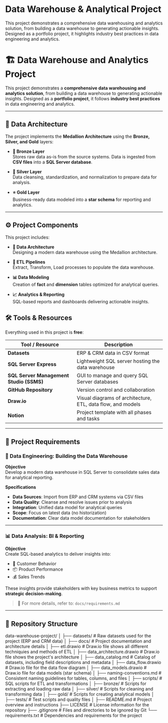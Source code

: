 # Data Warehouse & Analytical Project
This project demonstrates a comprehensive data warehousing and analytics solution, from building a data warehouse to generating actionable insights. Designed as a portfolio project, it highlights industry best practices in data engineering and analytics.

# 🏗️ Data Warehouse and Analytics Project

This project demonstrates a **comprehensive data warehousing and analytics solution**, from building a data warehouse to generating actionable insights. Designed as a **portfolio project**, it follows **industry best practices** in data engineering and analytics.

---

## 📐 Data Architecture

The project implements the **Medallion Architecture** using the **Bronze, Silver, and Gold** layers:

- **🔸 Bronze Layer**  
  Stores raw data as-is from the source systems. Data is ingested from **CSV files** into a **SQL Server database**.

- **🔹 Silver Layer**  
  Data cleansing, standardization, and normalization to prepare data for analysis.

- **⭐ Gold Layer**  
  Business-ready data modeled into a **star schema** for reporting and analytics.

---

## ⚙️ Project Components

This project includes:

- **🧱 Data Architecture**  
  Designing a modern data warehouse using the Medallion architecture.

- **🔄 ETL Pipelines**  
  Extract, Transform, Load processes to populate the data warehouse.

- **📊 Data Modeling**  
  Creation of **fact** and **dimension** tables optimized for analytical queries.

- **📈 Analytics & Reporting**  
  SQL-based reports and dashboards delivering actionable insights.


## 🛠️ Tools & Resources

Everything used in this project is **free**:

| Tool / Resource           | Description                                                      |
|---------------------------|------------------------------------------------------------------|
| **Datasets**              | ERP & CRM data in CSV format                                     |
| **SQL Server Express**    | Lightweight SQL server hosting the data warehouse                |
| **SQL Server Management Studio (SSMS)** | GUI to manage and query SQL Server databases         |
| **GitHub Repository**     | Version control and collaboration                                |
| **Draw.io**               | Visual diagrams of architecture, ETL, data flow, and models      |
| **Notion**                | Project template with all phases and tasks                       |

---

## 🚀 Project Requirements

### 🔧 Data Engineering: Building the Data Warehouse

**Objective**  
Develop a modern data warehouse in SQL Server to consolidate sales data for analytical reporting.

**Specifications**

- **Data Sources**: Import from ERP and CRM systems via CSV files  
- **Data Quality**: Cleanse and resolve issues prior to analysis  
- **Integration**: Unified data model for analytical queries  
- **Scope**: Focus on latest data (no historization)  
- **Documentation**: Clear data model documentation for stakeholders

---

### 📊 Data Analysis: BI & Reporting

**Objective**  
Create SQL-based analytics to deliver insights into:

- 🧍 Customer Behavior  
- 📦 Product Performance  
- 💰 Sales Trends  

These insights provide stakeholders with key business metrics to support **strategic decision-making**.

> 📄 For more details, refer to: `docs/requirements.md`

---

## 📁 Repository Structure

data-warehouse-project/
│
├── datasets/                           # Raw datasets used for the project (ERP and CRM data)
│
├── docs/                               # Project documentation and architecture details
│   ├── etl.drawio                      # Draw.io file shows all different techniquies and methods of ETL
│   ├── data_architecture.drawio        # Draw.io file shows the project's architecture
│   ├── data_catalog.md                 # Catalog of datasets, including field descriptions and metadata
│   ├── data_flow.drawio                # Draw.io file for the data flow diagram
│   ├── data_models.drawio              # Draw.io file for data models (star schema)
│   ├── naming-conventions.md           # Consistent naming guidelines for tables, columns, and files
│
├── scripts/                            # SQL scripts for ETL and transformations
│   ├── bronze/                         # Scripts for extracting and loading raw data
│   ├── silver/                         # Scripts for cleaning and transforming data
│   ├── gold/                           # Scripts for creating analytical models
│
├── tests/                              # Test scripts and quality files
│
├── README.md                           # Project overview and instructions
├── LICENSE                             # License information for the repository
├── .gitignore                          # Files and directories to be ignored by Git
└── requirements.txt                    # Dependencies and requirements for the project
